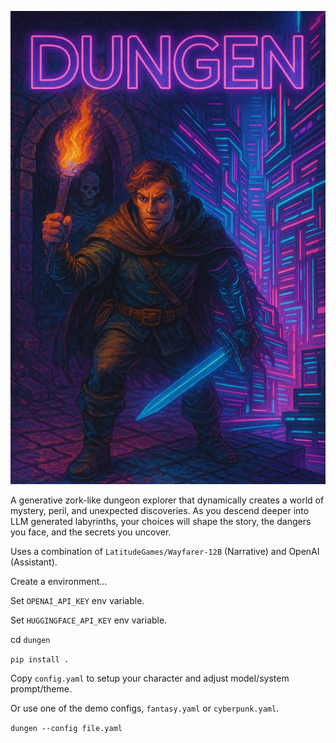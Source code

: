 ![Dungen Cover](assets/cover.png)

A generative zork-like dungeon explorer that dynamically creates a world of mystery, peril, and unexpected discoveries. As you descend deeper into LLM generated labyrinths, your choices will shape the story, the dangers you face, and the secrets you uncover.

Uses a combination of `LatitudeGames/Wayfarer-12B` (Narrative) and OpenAI (Assistant).

Create a environment...

Set `OPENAI_API_KEY` env variable.

Set `HUGGINGFACE_API_KEY` env variable.

cd `dungen`

`pip install .`

Copy `config.yaml` to setup your character and adjust model/system prompt/theme. 

Or use one of the demo configs, `fantasy.yaml` or `cyberpunk.yaml`.

`dungen --config file.yaml`
